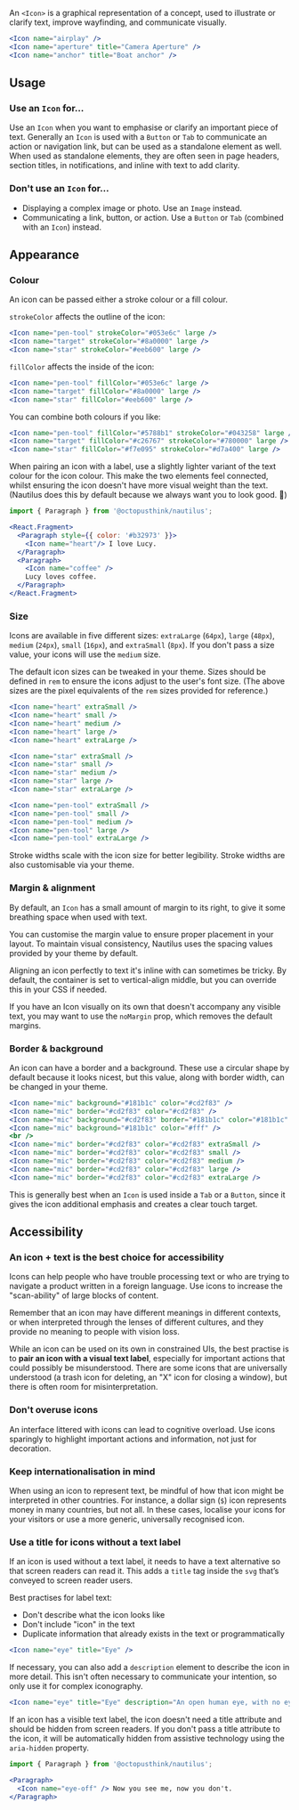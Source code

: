 An `<Icon>` is a graphical representation of a concept, used to illustrate or clarify text, improve wayfinding, and communicate visually.

```jsx
<Icon name="airplay" />
<Icon name="aperture" title="Camera Aperture" />
<Icon name="anchor" title="Boat anchor" />
```

## Usage

### Use an `Icon` for...

Use an `Icon` when you want to emphasise or clarify an important piece of text. Generally an `Icon` is used with a `Button` or `Tab` to communicate an action or navigation link, but can be used as a standalone element as well. When used as standalone elements, they are often seen in page headers, section titles, in notifications, and inline with text to add clarity.

### Don't use an `Icon` for...

- Displaying a complex image or photo. Use an `Image` instead.
- Communicating a link, button, or action. Use a `Button` or `Tab` (combined with an `Icon`) instead.

## Appearance

### Colour

An icon can be passed either a stroke colour or a fill colour.

`strokeColor` affects the outline of the icon:

```jsx
<Icon name="pen-tool" strokeColor="#053e6c" large />
<Icon name="target" strokeColor="#8a0000" large />
<Icon name="star" strokeColor="#eeb600" large />
```

`fillColor` affects the inside of the icon:

```jsx
<Icon name="pen-tool" fillColor="#053e6c" large />
<Icon name="target" fillColor="#8a0000" large />
<Icon name="star" fillColor="#eeb600" large />
```

You can combine both colours if you like:

```jsx
<Icon name="pen-tool" fillColor="#5788b1" strokeColor="#043258" large />
<Icon name="target" fillColor="#c26767" strokeColor="#780000" large />
<Icon name="star" fillColor="#f7e095" strokeColor="#d7a400" large />
```

When pairing an icon with a label, use a slightly lighter variant of the text colour for the icon colour. This make the two elements feel connected, whilst ensuring the icon doesn't have more visual weight than the text. (Nautilus does this by default because we always want you to look good. 🙌)

```jsx
import { Paragraph } from '@octopusthink/nautilus';

<React.Fragment>
  <Paragraph style={{ color: '#b32973' }}>
    <Icon name="heart"/> I love Lucy.
  </Paragraph>
  <Paragraph>
    <Icon name="coffee" />
    Lucy loves coffee.
  </Paragraph>
</React.Fragment>
```

### Size

Icons are available in five different sizes: `extraLarge` (`64px`), `large` (`48px`), `medium` (`24px`), `small` (`16px`), and `extraSmall` (`8px`). If you don't pass a size value, your icons will use the `medium` size.

The default icon sizes can be tweaked in your theme. Sizes should be defined in `rem` to ensure the icons adjust to the user's font size. (The above sizes are the pixel equivalents of the `rem` sizes provided for reference.)

```jsx
<Icon name="heart" extraSmall />
<Icon name="heart" small />
<Icon name="heart" medium />
<Icon name="heart" large />
<Icon name="heart" extraLarge />

<Icon name="star" extraSmall />
<Icon name="star" small />
<Icon name="star" medium />
<Icon name="star" large />
<Icon name="star" extraLarge />

<Icon name="pen-tool" extraSmall />
<Icon name="pen-tool" small />
<Icon name="pen-tool" medium />
<Icon name="pen-tool" large />
<Icon name="pen-tool" extraLarge />
```

Stroke widths scale with the icon size for better legibility. Stroke widths are also customisable via your theme.


### Margin & alignment

By default, an `Icon` has a small amount of margin to its right, to give it some breathing space when used with text.

You can customise the margin value to ensure proper placement in your layout. To maintain visual consistency, Nautilus uses the spacing values provided by your theme by default.

Aligning an icon perfectly to text it's inline with can sometimes be tricky. By default, the container is set to vertical-align middle, but you can override this in your CSS if needed.

If you have an Icon visually on its own that doesn't accompany any visible text, you may want to use the `noMargin` prop, which removes the default margins.

### Border & background

An icon can have a border and a background. These use a circular shape by default because it looks nicest, but this value, along with border width, can be changed in your theme.

```jsx
<Icon name="mic" background="#181b1c" color="#cd2f83" />
<Icon name="mic" border="#cd2f83" color="#cd2f83" />
<Icon name="mic" background="#cd2f83" border="#181b1c" color="#181b1c" />
<Icon name="mic" background="#181b1c" color="#fff" />
<br />
<Icon name="mic" border="#cd2f83" color="#cd2f83" extraSmall />
<Icon name="mic" border="#cd2f83" color="#cd2f83" small />
<Icon name="mic" border="#cd2f83" color="#cd2f83" medium />
<Icon name="mic" border="#cd2f83" color="#cd2f83" large />
<Icon name="mic" border="#cd2f83" color="#cd2f83" extraLarge />
```

This is generally best when an `Icon` is used inside a `Tab` or a `Button`, since it gives the icon additional emphasis and creates a clear touch target.

## Accessibility

### An icon + text is the best choice for accessibility

Icons can help people who have trouble processing text or who are trying to navigate a product written in a foreign language. Use icons to increase the "scan-ability" of large blocks of content.

Remember that an icon may have different meanings in different contexts, or when interpreted through the lenses of different cultures, and they provide no meaning to people with vision loss.

While an icon can be used on its own in constrained UIs, the best practise is to **pair an icon with a visual text label**, especially for important actions that could possibly be misunderstood. There are some icons that are universally understood (a trash icon for deleting, an "X" icon for closing a window), but there is often room for misinterpretation.

### Don't overuse icons

An interface littered with icons can lead to cognitive overload. Use icons sparingly to highlight important actions and information, not just for decoration.

### Keep internationalisation in mind

When using an icon to represent text, be mindful of how that icon might be interpreted in other countries. For instance, a dollar sign (`$`) icon represents money in many countries, but not all. In these cases, localise your icons for your visitors or use a more generic, universally recognised icon.

### Use a title for icons without a text label

If an icon is used without a text label, it needs to have a text alternative so that screen readers can read it. This adds a `title` tag inside the `svg` that’s conveyed to screen reader users.

Best practises for label text:
- Don't describe what the icon looks like
- Don't include "icon" in the text
- Duplicate information that already exists in the text or programmatically

```jsx
<Icon name="eye" title="Eye" />
```

If necessary, you can also add a `description` element to describe the icon in more detail. This isn't often necessary to communicate your intention, so only use it for complex iconography.

```jsx
<Icon name="eye" title="Eye" description="An open human eye, with no eyelashes." />
```

If an icon has a visible text label, the icon doesn't need a title attribute and should be hidden from screen readers. If you don't pass a title attribute to the icon, it will be automatically hidden from assistive technology using the `aria-hidden` property.

```jsx
import { Paragraph } from '@octopusthink/nautilus';

<Paragraph>
  <Icon name="eye-off" /> Now you see me, now you don't.
</Paragraph>
```
